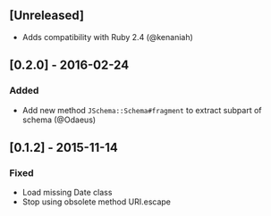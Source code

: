 ## [Unreleased]
- Adds compatibility with Ruby 2.4 (@kenaniah)

## [0.2.0] - 2016-02-24
### Added
- Add new method `JSchema::Schema#fragment` to extract subpart of schema (@Odaeus)

## [0.1.2] - 2015-11-14
### Fixed
- Load missing Date class
- Stop using obsolete method URI.escape
